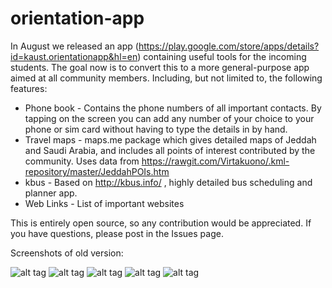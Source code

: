 # orientation-app

In August we released an app (https://play.google.com/store/apps/details?id=kaust.orientationapp&hl=en) containing useful tools for the incoming students. The goal now is to convert this to a more general-purpose app aimed at all community members. Including, but not limited to, the following features:

- Phone book - Contains the phone numbers of all important contacts. By tapping on the screen you can add any number of your choice to your phone or sim card without having to type the details in by hand.
- Travel maps - maps.me package which gives detailed maps of Jeddah and Saudi Arabia, and includes all points of interest contributed by the community. Uses data from https://rawgit.com/Virtakuono/.kml-repository/master/JeddahPOIs.htm
- kbus - Based on http://kbus.info/ , highly detailed bus scheduling and planner app.
- Web Links - List of important websites

This is entirely open source, so any contribution would be appreciated. If you have questions, please post in the Issues page.

Screenshots of old version:

![alt tag](https://cloud.githubusercontent.com/assets/7933725/9691804/84607a64-534d-11e5-81a0-6e1979ad845c.png)
![alt tag](https://cloud.githubusercontent.com/assets/7933725/9691744/358d6956-534d-11e5-8f12-c62897fcfd9c.png)
![alt tag](https://cloud.githubusercontent.com/assets/7933725/9691745/358ed232-534d-11e5-9cec-777a754f6d03.png)
![alt tag](https://cloud.githubusercontent.com/assets/7933725/9691746/35916150-534d-11e5-8a08-5efded62049a.png)
![alt tag](https://cloud.githubusercontent.com/assets/7933725/9691747/359446e0-534d-11e5-838b-9c4e9f734063.png)
